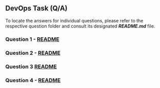 
## DevOps Task (Q/A)

To locate the answers for individual questions, please refer to the respective question folder and consult its designated ***README.md*** file.

### Question 1 - [README](https://github.com/firudinaz/DevOps_Task/blob/main/Question_1)

### Question 2 - [README](https://github.com/firudinaz/DevOps_Task/blob/main/Question_2)

### Question 3 [README](https://github.com/firudinaz/DevOps_Task/blob/main/Question_3)

### Question 4 - [README](https://github.com/firudinaz/DevOps_Task/blob/main/Question_4)
